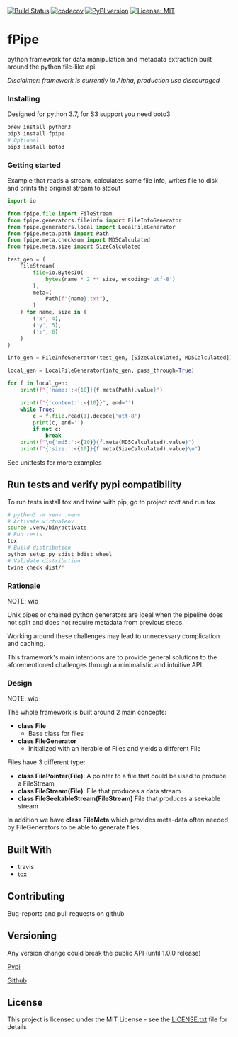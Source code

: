 [![Build Status](https://api.travis-ci.org/vkvam/fpipe.svg?branch=master)](https://travis-ci.org/vkvam/fpipe)
[![codecov](https://codecov.io/gh/vkvam/fpipe/branch/master/graph/badge.svg)](https://codecov.io/gh/vkvam/fpipe)
[![PyPI version](https://badge.fury.io/py/fpipe.svg)](https://badge.fury.io/py/fpipe)
[![License: MIT](https://img.shields.io/badge/License-MIT-yellow.svg)](https://opensource.org/licenses/MIT)

# fPipe

python framework for data manipulation and metadata extraction built around the python file-like api.

*Disclaimer: framework is currently in Alpha, production use discouraged*


### Installing

Designed for python 3.7, for S3 support you need boto3

```bash
brew install python3
pip3 install fpipe
# Optional
pip3 install boto3
```

### Getting started

Example that reads a stream, calculates some file info, writes file to disk and prints the original stream to stdout
```python
import io

from fpipe.file import FileStream
from fpipe.generators.fileinfo import FileInfoGenerator
from fpipe.generators.local import LocalFileGenerator
from fpipe.meta.path import Path
from fpipe.meta.checksum import MD5Calculated
from fpipe.meta.size import SizeCalculated

test_gen = (
    FileStream(
        file=io.BytesIO(
            bytes(name * 2 ** size, encoding='utf-8')
        ),
        meta=(
            Path(f"{name}.txt"),
        )
    ) for name, size in (
        ('x', 4),
        ('y', 5),
        ('z', 6)
    )
)

info_gen = FileInfoGenerator(test_gen, [SizeCalculated, MD5Calculated])

local_gen = LocalFileGenerator(info_gen, pass_through=True)

for f in local_gen:
    print(f"{'name:':<{10}}{f.meta(Path).value}")

    print(f"{'content:':<{10}}", end='')
    while True:
        c = f.file.read(1).decode('utf-8')
        print(c, end='')
        if not c:
            break
    print(f"\n{'md5:':<{10}}{f.meta(MD5Calculated).value}")
    print(f"{'size:':<{10}}{f.meta(SizeCalculated).value}\n")
```

See unittests for more examples

## Run tests and verify pypi compatibility 

To run tests install tox and twine with pip, go to project root and run tox
```bash
# python3 -m venv .venv
# Activate virtualenv
source .venv/bin/activate
# Run tests
tox
# Build distribution
python setup.py sdist bdist_wheel
# Validate distribution
twine check dist/*
```


### Rationale
NOTE: wip

Unix pipes or chained python generators are ideal when the pipeline does not split and does not require metadata from previous steps.

Working around these challenges may lead to unnecessary complication and caching.

This framework's main intentions are to provide general solutions to the aforementioned challenges through a minimalistic and intuitive API. 



### Design
NOTE: wip

The whole framework is built around 2 main concepts:
- **class File**
    - Base class for files
- **class FileGenerator**
    - Initialized with an iterable of Files and yields a different File 

Files have 3 different type:
- **class FilePointer(File)**: A pointer to a file that could be used to produce a FileStream
- **class FileStream(File)**: File that produces a data stream
- **class FileSeekableStream(FileStream)** File that produces a seekable stream
 
In addition we have **class FileMeta** which provides meta-data often needed by FileGenerators to be able to generate files.  

## Built With

* travis
* tox

## Contributing

Bug-reports and pull requests on github  

## Versioning
Any version change could break the public API (until 1.0.0 release)
 

[Pypi](https://pypi.org/project/fpipe/#history)

[Github](https://github.com/vkvam/fpipe/releases)

## License
    
This project is licensed under the MIT License - see the [LICENSE.txt](https://github.com/vkvam/fpipe/blob/master/LICENSE.txt) file for details
